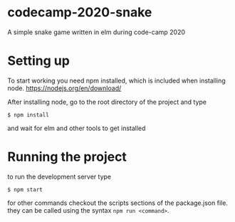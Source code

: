 # codecamp-2020-snake
A simple snake game written in elm during code-camp 2020

# Setting up
To start working you need npm installed, which is included when installing node.
https://nodejs.org/en/download/

After installing node, go to the root directory of the project and type
```
$ npm install
```
and wait for elm and other tools to get installed

# Running the project

to run the development server type
```
$ npm start
```

for other commands checkout the scripts sections of the package.json file.
they can be called using the syntax `npm run <command>`.
